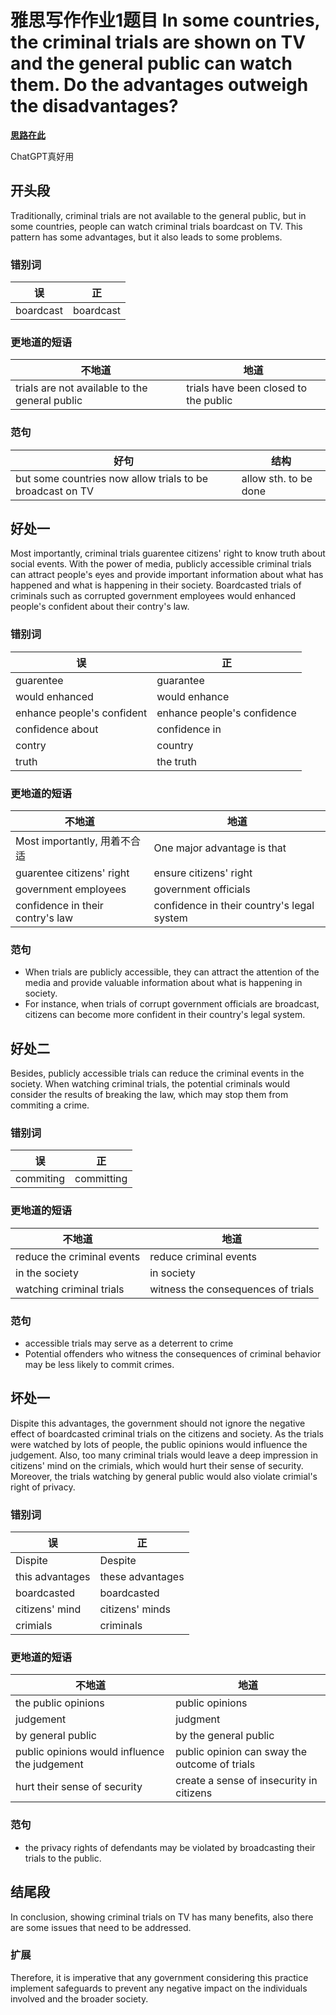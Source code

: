 # 雅思写作作业1题目 In some countries, the criminal trials are shown on TV and the general public can watch them. Do the advantages outweigh the disadvantages?

**[思路在此](./IELTSWriting1.md)**

ChatGPT真好用

## 开头段

Traditionally, criminal trials are not available to the general public, but in some countries, people can watch criminal trials boardcast on TV. This pattern has some advantages, but it also leads to some problems.

### 错别词

误|正
-|-
boardcast|boardcast

### 更地道的短语

不地道|地道
-|-
trials are not available to the general public|trials have been closed to the public

### 范句

好句|结构
-|-
but some countries now allow trials to be broadcast on TV|allow sth. to be done

## 好处一

Most importantly, criminal trials guarentee citizens' right to know truth about social events. With the power of media, publicly accessible criminal trials can attract people's eyes and provide important information about what has happened and what is happening in their society. Boardcasted trials of criminals such as corrupted government employees would enhanced people's confident about their contry's law.

### 错别词

误|正
-|-
guarentee|guarantee
would enhanced|would enhance
enhance people's confident|enhance people's confidence
confidence about|confidence in
contry|country
truth|the truth

### 更地道的短语

不地道|地道
-|-
Most importantly, 用着不合适 | One major advantage is that
guarentee citizens' right | ensure citizens' right
government employees | government officials
confidence in their contry's law | confidence in their country's legal system

### 范句

* When trials are publicly accessible, they can attract the attention of the media and provide valuable information about what is happening in society.
* For instance, when trials of corrupt government officials are broadcast, citizens can become more confident in their country's legal system.

## 好处二

Besides, publicly accessible trials can reduce the criminal events in the society. When watching criminal trials, the potential criminals would consider the results of breaking the law, which may stop them from commiting a crime.

### 错别词

误|正
-|-
commiting|committing

### 更地道的短语

不地道|地道
-|-
reduce the criminal events|reduce criminal events
in the society|in society
watching criminal trials|witness the consequences of trials

### 范句

* accessible trials may serve as a deterrent to crime
* Potential offenders who witness the consequences of criminal behavior may be less likely to commit crimes.

## 坏处一

Dispite this advantages, the government should not ignore the negative effect of boardcasted criminal trials on the citizens and society. As the trials were watched by lots of people, the public opinions would influence the judgement. Also, too many criminal trials would leave a deep impression in citizens' mind on the crimials, which would hurt their sense of security. Moreover, the trials watching by general public would also violate crimial's right of privacy.

### 错别词

误|正
-|-
Dispite|Despite
this advantages|these advantages
boardcasted|boardcasted
citizens' mind|citizens' minds
crimials|criminals

### 更地道的短语

不地道|地道
-|-
the public opinions|public opinions
judgement|judgment
by general public|by the general public
public opinions would influence the judgement|public opinion can sway the outcome of trials
hurt their sense of security|create a sense of insecurity in citizens

### 范句

* the privacy rights of defendants may be violated by broadcasting their trials to the public.

## 结尾段

In conclusion, showing criminal trials on TV has many benefits, also there are some issues that need to be addressed.

### 扩展

Therefore, it is imperative that any government considering this practice implement safeguards to prevent any negative impact on the individuals involved and the broader society.